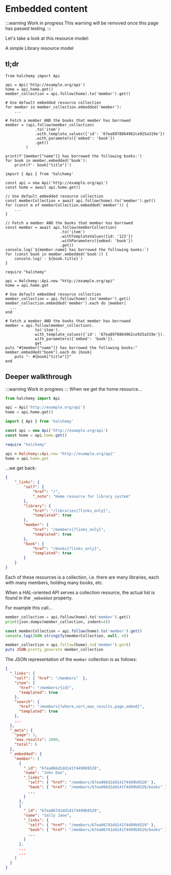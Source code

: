 # Embedded content

:::warning Work in progress
<centered-image src="/img/work-in-progress.png" />
This warning will be removed once this page has passed testing.
:::

Let's take a look at this resource model:

<centered-image src="/img/library_resource_model.svg" rounded>A simple Library resource model</centered-image>

## tl;dr
<tabs>
<tab name="Python">

```python{8,15,20}
from halchemy import Api

api = Api('http://example.org/api')
home = api.home.get()
member_collection = api.follow(home).to('member').get()

# Use default embedded resource collection
for member in member_collection.embedded('member'):
    ...

# Fetch a member AND the books that member has borrowed
member = (api.follow(member_collection)
             .to('item')
             .with_template_values({'id': '67ea8978864962ce925a319e'})
             .with_parameters({'embed': 'book'})
             .get()
         )
         
print(f'{member["name"]} has borrowed the following books:')
for book in member.embedded('book'):
    print(f'- book["title"]')
```
</tab>

<tab name="Javascript">

```javascript{8,16,19}
import { Api } from 'halchemy'

const api = new Api('http://example.org/api')
const home = await api.home.get()

// Use default embedded resource collection
const memberCollection = await api.follow(home).to('member').get()
for (const m of memberCollection.embedded('member')) {
    ...
}

// Fetch a member AND the books that member has borrowed
const member = await api.follow(memberCollection)
                        .to('item')
                        .withTemplateValues({id: '123'})
                        .withParameters({embed: 'book'})
                        .get()
console.log(`${member.name} has borrowed the following books:`)
for (const book in member.embedded('book')) {
    console.log(`- ${book.title}`)
}
```
</tab>

<tab name="Ruby">

```ruby{8,16,19}
require "halchemy"

api = Halchemy::Api.new "http://example.org/api"
home = api.home.get

# Use default embedded resource collection
member_collection = api.follow(home).to('member').get()
member_collection.embedded('member').each do |member|
  ...
end

# Fetch a member AND the books that member has borrowed
member = api.follow(member_collection).
             to('item').
             with_template_values({'id': '67ea8978864962ce925a319e'}).
             with_parameters({'embed': 'book'}).
             get
puts "#{member["name"]} has borrowed the following books:"   
member.embedded("book").each do |book|
    puts "- #{book["title"]}"
end      
```
</tab>
<future-languages />
</tabs>



## Deeper walkthrough
:::warning Work in progress
:::
When we get the home resource...

<tabs>
<tab name="Python">

```python
from halchemy import Api

api = Api('http://example.org/api')
home = api.home.get()
```
</tab>

<tab name="Javascript">

```javascript
import { Api } from 'halchemy'

const api = new Api('http://example.org/api')
const home = api.home.get()
```
</tab>

<tab name="Ruby">

```ruby
require "halchemy"

api = Halchemy::Api.new "http://example.org/api"
home = api.home.get
```
</tab>
<future-languages />
</tabs>

...we get back:

```json
{
    "_links": {
        "self": {
            "href": "/",
            "_note": "Home resource for library system"
        },
        "library": {
            "href": "/libraries{?links_only}",
            "templated": true
        },
        "member": {
            "href": "/members{?links_only}",
            "templated": true
        },
        "book": {
            "href": "/books{?links_only}",
            "templated": true
        }
    }
}
```

Each of these resources is a collection, i.e. there are many libraries, each with many members, holding many books, etc.

When a HAL-oriented API serves a collection resource, the actual list is found in the `_embedded` property.

For example this call...

<tabs>
<tab name="Python">

```python
member_collection = api.follow(home).to('member').get()
print(json.dumps(member_collection, indent=4))
```
</tab>

<tab name="Javascript">

```javascript
const memberCollection = api.follow(home).to('member').get()
console.log(JSON.stringify(memberCollection, null, 4))
```
</tab>

<tab name="Ruby">

```ruby
member_collection = api.follow(home).to('member').get()
puts JSON.pretty_generate member_collection
```
</tab>
<future-languages />
</tabs>

The JSON representation of the `member` collection is as follows:

```json
{
  "_links": {
    "self": { "href": "/members"  },
    "item": {
      "href": "/members/{id}",
      "templated": true
    },
    "search": {
      "href": "/members{?where,sort,max_results,page,embed}",
      "templated": true
    },
    ...
  },
  "_meta": {
    "page": 1,
    "max_results": 1000,
    "total": 6
  },
  "_embedded": {
    "member": [
      {
        "_id": "67ea066d1dd141f4499b9528",
        "name": "John Doe",
        "_links": {
          "self": { "href": "/members/67ea066d1dd141f4499b9528" },
          "book": { "href": "/members/67ea066d1dd141f4499b9528/books" },
          ...
        }
      },
      {
        "_id": "67ea06741dd141f4499b9529",
        "name": "Sally Jane",
        "_links": {
          "self": { "href": "/members/67ea06741dd141f4499b9529" },
          "book": { "href": "/members/67ea06741dd141f4499b9529/books" },
          ...
        }
      },
      ...
      ...
    ]
  }
}

```

